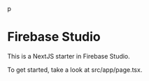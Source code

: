 p
# Firebase Studio

This is a NextJS starter in Firebase Studio.

To get started, take a look at src/app/page.tsx.
